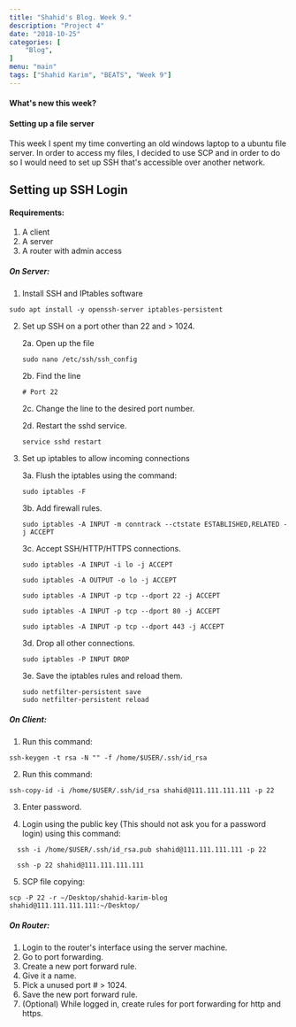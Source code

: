 ```yaml
---
title: "Shahid's Blog. Week 9."
description: "Project 4"
date: "2018-10-25"
categories: [
    "Blog",
]
menu: "main"
tags: ["Shahid Karim", "BEATS", "Week 9"]
---
```


#### What's new this week?
#### Setting up a file server
This week I spent my time converting an old windows laptop to a ubuntu file server. In order to access my files, I decided to use SCP and in order to do so I would need to set up SSH that's accessible over another network.

## Setting up SSH Login
#### Requirements:
1. A client
2. A server
3. A router with admin access

##### On Server:
1. Install SSH and IPtables software
```
sudo apt install -y openssh-server iptables-persistent
```

2. Set up SSH on a port other than 22 and > 1024.

    2a. Open up the file
    ```
    sudo nano /etc/ssh/ssh_config
    ```

    2b. Find the line
    ```
    # Port 22
    ```

    2c. Change the line to the desired port number.

    2d. Restart the sshd service.
    ```
    service sshd restart
    ```

3. Set up iptables to allow incoming connections

    3a. Flush the iptables using the command:
    ```
    sudo iptables -F
    ```

    3b. Add firewall rules.
    ```
    sudo iptables -A INPUT -m conntrack --ctstate ESTABLISHED,RELATED -j ACCEPT
    ```

    3c. Accept SSH/HTTP/HTTPS connections.
    ```
    sudo iptables -A INPUT -i lo -j ACCEPT

    sudo iptables -A OUTPUT -o lo -j ACCEPT

    sudo iptables -A INPUT -p tcp --dport 22 -j ACCEPT

    sudo iptables -A INPUT -p tcp --dport 80 -j ACCEPT

    sudo iptables -A INPUT -p tcp --dport 443 -j ACCEPT
    ```

    3d. Drop all other connections.
    ```
    sudo iptables -P INPUT DROP
    ```

    3e. Save the iptables rules and reload them.
    ```
    sudo netfilter-persistent save
    sudo netfilter-persistent reload
    ```

##### On Client:
1. Run this command:
```
ssh-keygen -t rsa -N "" -f /home/$USER/.ssh/id_rsa
```

2. Run this command:
```
ssh-copy-id -i /home/$USER/.ssh/id_rsa shahid@111.111.111.111 -p 22
```
3. Enter password.

4. Login using the public key (This should not ask you for a password login)
using this command:
```
  ssh -i /home/$USER/.ssh/id_rsa.pub shahid@111.111.111.111 -p 22

  ssh -p 22 shahid@111.111.111.111
```

5. SCP file copying:
```
scp -P 22 -r ~/Desktop/shahid-karim-blog shahid@111.111.111.111:~/Desktop/
```

##### On Router:
1. Login to the router's interface using the server machine.
2. Go to port forwarding.
3. Create a new port forward rule.
4. Give it a name.
5. Pick a unused port # > 1024.
6. Save the new port forward rule.
7. (Optional) While logged in, create rules for port forwarding for http and https.
